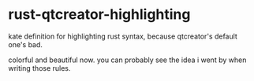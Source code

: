 # rust-qtcreator-highlighting

kate definition for highlighting rust syntax, because qtcreator's default one's bad.

colorful and beautiful now. you can probably see the idea i went by when writing those rules.

